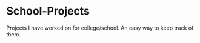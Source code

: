 # School-Projects
 Projects I have worked on for college/school. An easy way to keep track of them.
